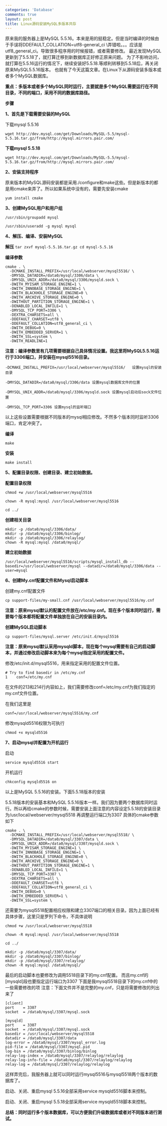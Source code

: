 ```yaml
--- 
categories: 'Database'
comments: true
layout: post
title: Linux源码安装MySQL多版本共存
---
```


原来我的服务器上是MySQL 5.5.16。本来是用的挺稳定。但是当时编译的时候由于手误将DDEFAULT_COLLATION=utf8-general_ci \弄错啦。。。应该是utf8_general_ci。导致很多程序用的时候报错，或者需要修改。
最近发现MySQL更新到了5.5.18了，就打算迁移到新数据库正好修正原来问题。
为了不影响访问，就打算在5.5.16运行的情况下，继续安装好5.5.18.等顺利转移到5.5.18后，再关闭原来MySQL5.5.16版本。
也就有了今天这篇文章。在Linux下从源码安装多版本或者多个MySQL数据库。

**重点：多版本或者多个MySQL同时运行，主要就是多个MySQL需要运行在不同目录，不同的端口，采用不同的数据库路径。**

**步骤**

**1、首先是下载需要安装的MySQL**

下载mysql 5.5.16

```
wget http://dev.mysql.com/get/Downloads/MySQL-5.5/mysql-5.5.16.tar.gz/from/http://mysql.mirrors.pair.com/
```

**下载mysql 5.5.18**

```
wget http://dev.mysql.com/get/Downloads/MySQL-5.5/mysql-5.5.16.tar.gz/from/http://mysql.mirrors.pair.com/
```

**2、安装支持程序**

原来版本的MySQL源码安装都是采用./configure和make这些。但是新版本的都是用cmake来弄了。所以如果系统中没有的，需要先安装cmake

```
yum install cmake
```

**3、创建MySQL用户和用户组**

```
/usr/sbin/groupadd mysql

/usr/sbin/useradd -g mysql mysql
```

**4、解压、编译、安装MySQL**

**解压**
``
tar zxvf mysql-5.5.16.tar.gz
cd mysql-5.5.16
``

**编译参数**

```
cmake . \
  -DCMAKE_INSTALL_PREFIX=/usr/local/webserver/mysql5516/ \
  -DMYSQL_DATADIR=/data0/mysql/3306/data \
  -DMYSQL_UNIX_ADDR=/data0/mysql/3306/mysqld.sock \
  -DWITH_MYISAM_STORAGE_ENGINE=1 \
  -DWITH_INNOBASE_STORAGE_ENGINE=1 \
  -DWITH_BLACKHOLE_STORAGE_ENGINE=0 \
  -DWITH_ARCHIVE_STORAGE_ENGINE=0 \
  -DWITHOUT_PARTITION_STORAGE_ENGINE=1 \
  -DENABLED_LOCAL_INFILE=1 \
  -DMYSQL_TCP_PORT=3306 \
  -DEXTRA_CHARSETS=all \
  -DDEFAULT_CHARSET=utf8 \
  -DDEFAULT_COLLATION=utf8_general_ci \
  -DWITH_DEBUG=0 \
  -DWITH_EMBEDDED_SERVER=1 \
  -DWITH_SSL=system \
  -DWITH_READLINE=1
```

**注意：编译参数里有几项需要根据自己具体情况设置。我这里将MySQL5.5.16运行于3306端口，并安装在mysql5516目录。**

```
-DCMAKE_INSTALL_PREFIX=/usr/local/webserver/mysql5516/   设置mysql的安装目录

-DMYSQL_DATADIR=/data0/mysql/3306/data 设置mysql数据库文件的位置

-DMYSQL_UNIX_ADDR=/data0/mysql/3306/mysqld.sock 设置mysql启动后sock文件位置

-DMYSQL_TCP_PORT=3306 设置mysql的监听端口
```

以上这些设置需要根据不同版本的mysql相应修改。不然多个版本同时监听3306端口，肯定冲突了。

**编译**

`make`

**安装**

`make install`

**5、配置目录权限、创建目录、建立初始数据。**

**配置目录权限**

```
chmod +w /usr/local/webserver/mysql5516

chown -R mysql:mysql /usr/local/webserver/mysql5516

cd ../
```

**创建相关目录**

```
mkdir -p /data0/mysql/3306/data/
mkdir -p /data0/mysql/3306/binlog/
mkdir -p /data0/mysql/3306/relaylog/
chown -R mysql:mysql /data0/mysql/
```

**建立初始数据**

```
/usr/local/webserver/mysql5516/scripts/mysql_install_db --basedir=/usr/local/webserver/mysql --datadir=/data0/mysql/3306/data --user=mysql
```

**6、创建My.cnf配置文件和Mysql启动脚本**

创建my.cnf配置文件

```
cp support-files/my-small.cnf /usr/local/webserver/mysql5516/my.cnf
```

**注意：原来mysql默认的配置文件放在/etc/my.cnf。现在多个版本同时运行，需要每个版本都将配置文件单独放在自己的安装目录内。**

**创建MySQL启动脚本**

```
cp support-files/mysql.server /etc/init.d/mysql5516
```

**注意：原来mysql默认采用mysqld脚本，现在每个mysql需要有自己的启动脚本，并通过修改启动脚本来为每个mysql指定采用的配置文件。**

修改/etc/init.d/mysql5516，用来指定采用的配置文件位置。

```
# Try to find basedir in /etc/my.cnf 
1	 conf=/etc/my.cnf
```

在文件的213和214行内容如上，我们需要修改conf=/etc/my.cnf为我们指定的my.cnf文件位置。

在我们这里是

```
conf=/usr/local/webserver/mysql5516/my.cnf
```

修改mysqld5516权限为可执行

```
chmod +x mysqld5516
```

**7、启动mysql并配置为开机运行**

启动

```
service mysqld5516 start
```

开机运行

```
chkconfig mysqld5516 on
```

以上是MySQL 5.5.16的安装。下面5.5.18版本的安装 

5.5.18版本的安装基本和MySQL 5.5.16版本一样。我们因为要两个数据库同时运行。所以再给cmake的参数时候，需要安装上面注意的内容设定5.5.18的安装目录为/usr/local/webserver/mysql5518 再调整运行端口为3307
具体的cmake参数如下

```
cmake . \
  -DCMAKE_INSTALL_PREFIX=/usr/local/webserver/mysql5518/ \
  -DMYSQL_DATADIR=/data0/mysql/3307/data \
  -DMYSQL_UNIX_ADDR=/data0/mysql/3307/mysqld.sock \
  -DWITH_MYISAM_STORAGE_ENGINE=1 \
  -DWITH_INNOBASE_STORAGE_ENGINE=1 \
  -DWITH_BLACKHOLE_STORAGE_ENGINE=0 \
  -DWITH_ARCHIVE_STORAGE_ENGINE=0 \
  -DWITHOUT_PARTITION_STORAGE_ENGINE=1 \
  -DENABLED_LOCAL_INFILE=1 \
  -DMYSQL_TCP_PORT=3307 \
  -DEXTRA_CHARSETS=all \
  -DDEFAULT_CHARSET=utf8 \
  -DDEFAULT_COLLATION=utf8_general_ci \
  -DWITH_DEBUG=0 \
  -DWITH_EMBEDDED_SERVER=1 \
  -DWITH_SSL=system \

```

还需要为mysql5518配置相应权限和建立3307端口的相关目录。因为上面已经有具体步骤，这里只是罗列下命令，不具体说明

```
chmod +w /usr/local/webserver/mysql5518

chown -R mysql:mysql /usr/local/webserver/mysql5518

cd ../

mkdir -p /data0/mysql/3307/data/
mkdir -p /data0/mysql/3307/binlog/
mkdir -p /data0/mysql/3307/relaylog/
chown -R mysql:mysql /data0/mysql/
```

最后的启动脚本也要修改为调用5518目录下的my.cnf配置。 而且my.cnf的[mysqld]段也要指定运行端口为3307
下面是我mysql5518目录下的my.cnf中的一些需要修改的项
注意：下面文件并不是完整的my.cnf，只是将需要修改的列出来了

```
[client]
port    = 3307
socket  = /data0/mysql/3307/mysql.sock

[mysqld]
port    = 3307
socket  = /data0/mysql/3307/mysql.sock
basedir = /usr/local/webserver/mysql5518
datadir = /data0/mysql/3307/data
log-error = /data0/mysql/3307/mysql_error.log
pid-file = /data0/mysql/3307/mysql.pid
log-bin = /data0/mysql/3307/binlog/binlog
relay-log-index = /data0/mysql/3307/relaylog/relaylog
relay-log-info-file = /data0/mysql/3307/relaylog/relaylog
relay-log = /data0/mysql/3307/relaylog/relaylog
```

这样弄完后，我服务器上就可以同时运行mysql5516与mysql5518两个版本的数据库了。

启动、关闭、重启mysql 5.5.16全部采用service mysqld5516脚本来控制。

启动、关闭、重启mysql 5.5.18全部采用service mysqld5518脚本来控制。


**总结：同时运行多个版本数据库，可以方便我们升级数据库或者对不同版本进行测试。**

